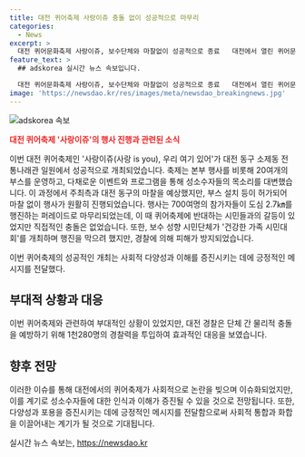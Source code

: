 ```yaml
---
title: 대전 퀴어축제 사랑이쥬 충돌 없이 성공적으로 마무리
categories:
  - News
excerpt: >
  대전 퀴어문화축제 사랑이쥬, 보수단체와 마찰없이 성공적으로 종료   대전에서 열린 퀴어문화축제 사랑이쥬가 보수단체와의 갈등 없이 성공적으로 종료됐다. 행사는 6일 대전 동구 소제동 전통나래관에서 열렸으며, 20여개 부스와 다채로운 행사가 마련됐다. 도심 행진 중에는 시민단체간의 갈등이 있었지만, 경찰의 능력으로 충돌은 방지됐다. 경찰은 물리적 충돌을 막기 위해 1천280명의 인력을 투입했다.
feature_text: >
  ## adskorea 실시간 뉴스 속보입니다.

  대전 퀴어문화축제 사랑이쥬, 보수단체와 마찰없이 성공적으로 종료   대전에서 열린 퀴어문화축제 사랑이쥬가 보수단체와의 갈등 없이 성공적으로 종료됐다. 행사는 6일 대전 동구 소제동 전통나래관에서 열렸으며, 20여개 부스와 다채로운 행사가 마련됐다. 도심 행진 중에는 시민단체간의 갈등이 있었지만, 경찰의 능력으로 충돌은 방지됐다. 경찰은 물리적 충돌을 막기 위해 1천280명의 인력을 투입했다.
image: 'https://newsdao.kr/res/images/meta/newsdao_breakingnews.jpg'
---
```


<p><img src="https://newsdao.kr/res/images/meta/newsdao_breakingnews.jpg" alt="adskorea 속보" /></p>

<p><b><span style="color: #ee2323;">대전 퀴어축제 '사랑이쥬'의 행사 진행과 관련된 소식</span></b></p>

<p>이번 대전 퀴어축제인 '사랑이쥬(사랑 is you), 우리 여기 있어'가 대전 동구 소제동 전통나래관 일원에서 성공적으로 개최되었습니다. 축제는 본부 행사를 비롯해 20여개의 부스를 운영하고, 다채로운 이벤트와 프로그램을 통해 성소수자들의 목소리를 대변했습니다. 이 과정에서 주최측과 대전 동구의 마찰을 예상했지만, 부스 설치 등이 허가되어 마찰 없이 행사가 원활히 진행되었습니다. 행사는 700여명의 참가자들이 도심 2.7㎞를 행진하는 퍼레이드로 마무리되었는데, 이 때 퀴어축제에 반대하는 시민들과의 갈등이 있었지만 직접적인 충돌은 없었습니다. 또한, 보수 성향 시민단체가 '건강한 가족 시민대회'를 개최하며 행진을 막으려 했지만, 경찰에 의해 피해가 방지되었습니다.</p>

<p data-ke-size="size16">이번 퀴어축제의 성공적인 개최는 사회적 다양성과 이해를 증진시키는 데에 긍정적인 메시지를 전달했다.</p>

<h2 data-ke-size="size26">부대적 상황과 대응</h2>

<p>이번 퀴어축제와 관련하여 부대적인 상황이 있었지만, 대전 경찰은 단체 간 물리적 충돌을 예방하기 위해 1천280명의 경찰력을 투입하여 효과적인 대응을 보였습니다.</p>

<h2 data-ke-size="size26">향후 전망</h2>

<p>이러한 이슈를 통해 대전에서의 퀴어축제가 사회적으로 논란을 빚으며 이슈화되었지만, 이를 계기로 성소수자들에 대한 인식과 이해가 증진될 수 있을 것으로 전망됩니다. 또한, 다양성과 포용을 증진시키는 데에 긍정적인 메시지를 전달함으로써 사회적 통합과 화합을 이끌어내는 계기가 될 것으로 기대됩니다.</p>
실시간 뉴스 속보는, <a href="https://newsdao.kr" rel="dofollow">https://newsdao.kr</a>


